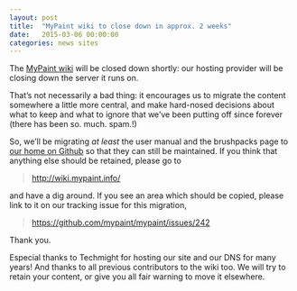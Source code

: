 ```yaml
---
layout: post
title:  "MyPaint wiki to close down in approx. 2 weeks"
date:   2015-03-06 00:00:00
categories: news sites
---
```


The [MyPaint wiki](http://wiki.mypaint.info/) will be closed down
shortly: our hosting provider will be closing down the server it runs
on.

That’s not necessarily a bad thing: it encourages us to migrate the
content somewhere a little more central, and make hard-nosed decisions
about what to keep and what to ignore that we’ve been putting off since
forever (there has been so. much. spam.!)

So, we’ll be migrating *at least* the user manual and the brushpacks
page to [our home on Github](https://github.com/mypaint/mypaint) so that
they can still be maintained. If you think that anything else should be
retained, please go to

> <http://wiki.mypaint.info/>

and have a dig around. If you see an area which should be copied, please
link to it on our tracking issue for this migration,

> <https://github.com/mypaint/mypaint/issues/242>

Thank you.

Especial thanks to Techmight for hosting our site and our DNS for many
years! And thanks to all previous contributors to the wiki too. We will
try to retain your content, or give you all fair warning to move it
elsewhere.
